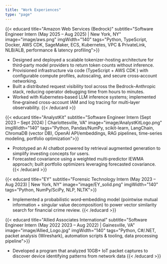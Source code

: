 ```yaml
---
title: "Work Experiences"
type: "page"
---
```


<div class="edu-grid">

{{< educard
    title="Amazon Web Services (Bedrock)"
    subtitle="Software Engineer Intern (May 2025 – Aug 2025) | New York, NY"
    image="image/aws.png"
    imgWidth="140" 
    tags="Python, TypeScript, Docker, AWS CDK, SageMaker, ECS, Kubernetes, VPC & PrivateLink, NLB/ALB, performance & latency profiling">}}

- Designed and deployed a scalable tokenizer-hosting architecture for third‑party model providers to return token counts without inference.
- Provisioned infrastructure via code (TypeScript + AWS CDK
) with configurable compute profiles, autoscaling, and secure cross‑account networking.
- Built a distributed request visibility tool across the Bedrock–Anthropic stack, reducing operator debugging time from hours to minutes.
- Worked with Kubernetes‑based LLM inference systems; implemented fine‑grained cross-account IAM and log tracing for multi‑layer observability.
{{< /educard >}}

{{< educard
    title="AnalystKit"
    subtitle="Software Engineer Intern (Sept 2023 – Sept 2024) | Charlottesville, VA"
    image="image/AnalystKitLogo.png"
    imgWidth="140" 
    tags="Python, Pandas/NumPy, scikit-learn, LangChain, ChromaDB (vector DB), OpenAI API/embeddings, RAG pipelines, time-series modeling, portfolio optimization">}}

- Prototyped an AI chatbot powered by retrieval augmented generation to simplify investing concepts for users.
- Forecasted covariance using a weighted multi‑predictor IEWMA approach; built portfolio optimizers leveraging forecasted covariance.
{{< /educard >}}

{{< educard
    title="EY"
    subtitle="Forensic Technology Intern (May 2023 – Aug 2023) | New York, NY"
    image="image/EY_solid.png"
    imgWidth="140" 
    tags="Python, NumPy/SciPy, NLP, NLTK">}}

- Implemented a probabilistic word‑embedding model (pointwise mutual information + singular value decomposition) to power vector similarity search for financial crime review.
{{< /educard >}}

{{< educard
    title="Allied Associates International"
    subtitle="Software Engineer Intern (May 2022 2023 – Aug 2022) | Gainesville, VA"
    image="image/Allied_Logo.jpg"
    imgWidth="140" 
    tags="Python, C#/.NET, packet analysis (Wireshark), automation scripts & tooling, data processing pipeline">}}

- Developed a program that analyzed 10GB+ IoT packet captures to discover device identifying patterns from network data
{{< /educard >}}